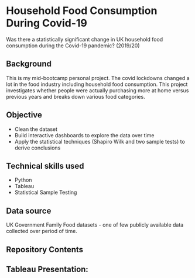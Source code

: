 # Household Food Consumption During Covid-19 
Was there a statistically significant change in UK household food consumption during the Covid-19 pandemic? (2019/20)

## Background
This is my mid-bootcamp personal project. The covid lockdowns changed a lot in the food industry including household food consumption. 
This project investigates whether people were actually purchasing more at home versus previous years and breaks down various food categories.


## Objective
* Clean the dataset
* Build interactive dashboards to explore the data over time
* Apply the statistical techniques (Shapiro Wilk and two sample tests) to derive conclusions


## Technical skills used

* Python
* Tableau
* Statistical Sample Testing


## Data source
UK Government Family Food datasets - one of few publicly available data collected over period of time.

## Repository Contents

## Tableau Presentation:


